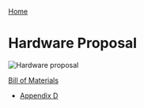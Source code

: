 [Home](/index.md)


# **Hardware Proposal**

![Hardware proposal](https://github.com/Team-309-Weather-Station/EGR314-Spring2024-Team309.github.io/assets/157083379/856674c0-a572-4d87-a908-96870ceb9eca)



[Bill of Materials](https://docs.google.com/spreadsheets/d/1t2ft6POlQOHWxzSHua7qpe4oo7F90Wr8/edit#gid=70035195)
* [Appendix D](/Appendix_D.md)

